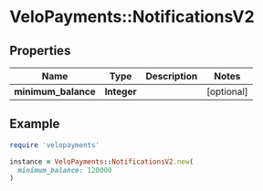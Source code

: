 # VeloPayments::NotificationsV2

## Properties

| Name | Type | Description | Notes |
| ---- | ---- | ----------- | ----- |
| **minimum_balance** | **Integer** |  | [optional] |

## Example

```ruby
require 'velopayments'

instance = VeloPayments::NotificationsV2.new(
  minimum_balance: 120000
)
```

